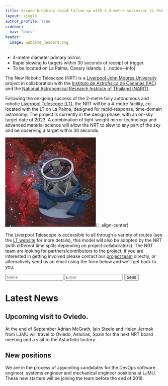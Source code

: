 ```yaml
---
title: Ground-breaking rapid follow-up with a 4-metre successor to the Liverpool Telescope
layout: single
author_profile: true
sidebar:
  nav: "docs"
header:
  image: website_header4.png
---
```



* 4-metre diameter primary mirror.
* Rapid slewing to targets within 30 seconds of receipt of trigger.
* To be located on La Palma, Canary Islands.
{: .notice--info}

The New Robotic Telescope (NRT) is a [Liverpool John Moores University](https://www.ljmu.ac.uk) project in collaboration with the [Instituto de Astrofísica de Canarias (IAC)](https://www.iac.es) and the [National Astronomical Research Institute of Thailand (NARIT)](http://www.narit.or.th/en/). 

Following the on-going success of the 2-metre fully autonomous and robotic [Liverpool Telescope (LT)](http://telescope.livjm.ac.uk/), the NRT will be a 4-metre facility, co-located with the LT on La Palma, designed for rapid-response, time-domain astronomy. The project is currently in the design phase, with an on-sky target date of 2023. A combination of light-weight mirror technology and advanced material science will allow the NRT to slew to any part of the sky and be observing a target within 30 seconds. 

![image-center](/assets/LT2_spaceBG_72_100.png){: .align-center}

The Liverpool Telescope is accessible to all through a variety of routes (see the [LT website](http://telescope.livjm.ac.uk/PropInst/Phase1/) for more details), this model will also be adopted by the NRT (with different time splits depending on project collaborators). The NRT team are looking for partners/contributors to the project, if you are interested in getting involved please contact our [project team](_pages/team.md) directly, or alternatively send us an email using the form below and we'll get back to you.

<form action="https://formspree.io/your@email.com"
      method="POST">
    <input type="text" placeholder="Name" name="name">
    <input type="email" placeholder="Email" name="_replyto" required>
    <input type="submit" value="Send">
</form>

# Latest News

## Upcoming visit to Oviedo.
At the end of September Adrian McGrath, Iain Steele and Helen Jermak from LJMU will travel to Oviedo, Asturias, Spain for the next NRT board meeting and a visit to the Asturfeito factory.

## New positions
We are in the process of appointing candidates for the DevOps software engineer, systems engineer and mechanical engineer positions at LJMU. These new starters will be joining the team before the end of 2018.

